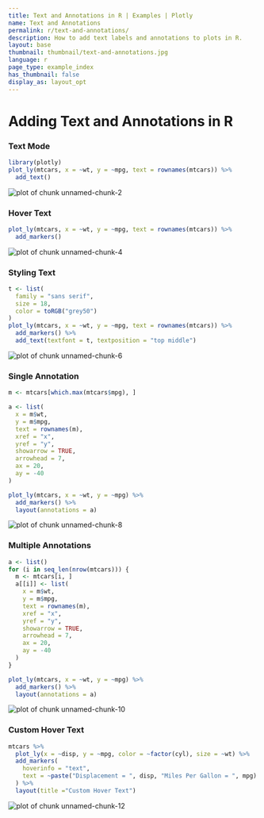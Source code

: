 ```yaml
---
title: Text and Annotations in R | Examples | Plotly
name: Text and Annotations
permalink: r/text-and-annotations/
description: How to add text labels and annotations to plots in R.
layout: base
thumbnail: thumbnail/text-and-annotations.jpg
language: r
page_type: example_index
has_thumbnail: false
display_as: layout_opt
---
```




# Adding Text and Annotations in R

### Text Mode


```r
library(plotly)
plot_ly(mtcars, x = ~wt, y = ~mpg, text = rownames(mtcars)) %>%
  add_text()
```

![plot of chunk unnamed-chunk-2](figure/unnamed-chunk-2-1.png)



### Hover Text


```r
plot_ly(mtcars, x = ~wt, y = ~mpg, text = rownames(mtcars)) %>%
  add_markers()
```

![plot of chunk unnamed-chunk-4](figure/unnamed-chunk-4-1.png)



### Styling Text


```r
t <- list(
  family = "sans serif",
  size = 18,
  color = toRGB("grey50")
)
plot_ly(mtcars, x = ~wt, y = ~mpg, text = rownames(mtcars)) %>%
  add_markers() %>%
  add_text(textfont = t, textposition = "top middle")
```

![plot of chunk unnamed-chunk-6](figure/unnamed-chunk-6-1.png)



### Single Annotation


```r
m <- mtcars[which.max(mtcars$mpg), ]

a <- list(
  x = m$wt,
  y = m$mpg,
  text = rownames(m),
  xref = "x",
  yref = "y",
  showarrow = TRUE,
  arrowhead = 7,
  ax = 20,
  ay = -40
)

plot_ly(mtcars, x = ~wt, y = ~mpg) %>%
  add_markers() %>%
  layout(annotations = a)
```

![plot of chunk unnamed-chunk-8](figure/unnamed-chunk-8-1.png)



### Multiple Annotations


```r
a <- list()
for (i in seq_len(nrow(mtcars))) {
  m <- mtcars[i, ]
  a[[i]] <- list(
    x = m$wt,
    y = m$mpg,
    text = rownames(m),
    xref = "x",
    yref = "y",
    showarrow = TRUE,
    arrowhead = 7,
    ax = 20,
    ay = -40
  )
}

plot_ly(mtcars, x = ~wt, y = ~mpg) %>%
  add_markers() %>%
  layout(annotations = a)
```

![plot of chunk unnamed-chunk-10](figure/unnamed-chunk-10-1.png)



### Custom Hover Text


```r
mtcars %>% 
  plot_ly(x = ~disp, y = ~mpg, color = ~factor(cyl), size = ~wt) %>%
  add_markers(
    hoverinfo = "text",
    text = ~paste("Displacement = ", disp, "Miles Per Gallon = ", mpg)
  ) %>% 
  layout(title ="Custom Hover Text")
```

![plot of chunk unnamed-chunk-12](figure/unnamed-chunk-12-1.png)


